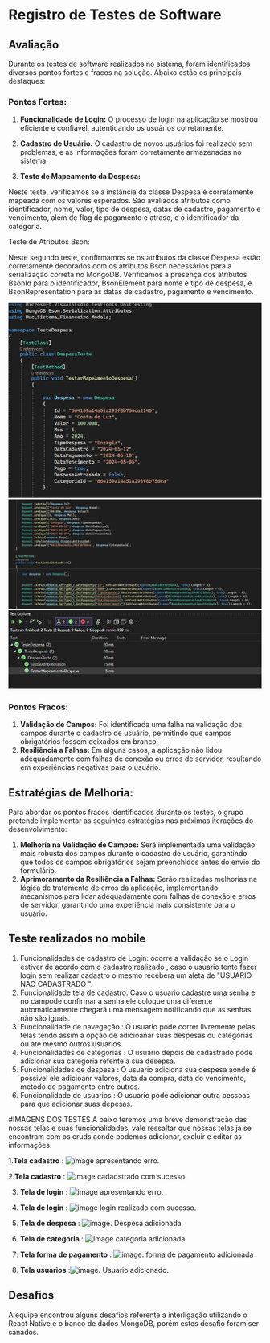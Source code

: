 # Registro de Testes de Software

## Avaliação

Durante os testes de software realizados no sistema, foram identificados diversos pontos fortes e fracos na solução. Abaixo estão os principais destaques:

### Pontos Fortes:
1. **Funcionalidade de Login:** O processo de login na aplicação se mostrou eficiente e confiável, autenticando os usuários corretamente.
2. **Cadastro de Usuário:** O cadastro de novos usuários foi realizado sem problemas, e as informações foram corretamente armazenadas no sistema.

3. **Teste de Mapeamento da Despesa:**

Neste teste, verificamos se a instância da classe Despesa é corretamente mapeada com os valores esperados. São avaliados atributos como identificador, nome, valor, tipo de despesa, datas de cadastro, pagamento e vencimento, além de flag de pagamento e atraso, e o identificador da categoria.

Teste de Atributos Bson:

Neste segundo teste, confirmamos se os atributos da classe Despesa estão corretamente decorados com os atributos Bson necessários para a serialização correta no MongoDB. Verificamos a presença dos atributos BsonId para o identificador, BsonElement para nome e tipo de despesa, e BsonRepresentation para as datas de cadastro, pagamento e vencimento.

![Diagrama de Arquitetura](img/TestUnitario3.png)
![Diagrama de Arquitetura](img/TesteUnitario2.png)
![Diagrama de Arquitetura](img/TesteUnitarioPuc.png)

### Pontos Fracos:
1. **Validação de Campos:** Foi identificada uma falha na validação dos campos durante o cadastro de usuário, permitindo que campos obrigatórios fossem deixados em branco.
2. **Resiliência a Falhas:** Em alguns casos, a aplicação não lidou adequadamente com falhas de conexão ou erros de servidor, resultando em experiências negativas para o usuário.

## Estratégias de Melhoria:
Para abordar os pontos fracos identificados durante os testes, o grupo pretende implementar as seguintes estratégias nas próximas iterações do desenvolvimento:
1. **Melhoria na Validação de Campos:** Será implementada uma validação mais robusta dos campos durante o cadastro de usuário, garantindo que todos os campos obrigatórios sejam preenchidos antes do envio do formulário.
2. **Aprimoramento da Resiliência a Falhas:** Serão realizadas melhorias na lógica de tratamento de erros da aplicação, implementando mecanismos para lidar adequadamente com falhas de conexão e erros de servidor, garantindo uma experiência mais consistente para o usuário.


## Teste realizados no mobile 

1. Funcionalidades de cadastro de Login: ocorre a validação se o Login estiver de acordo  com o cadastro realizado , caso o usuario tente fazer login sem realizar cadastro o mesmo recebera um aleta de "USUARIO NAO CADASTRADO ".
2. Funcionalidade tela de cadastro: Caso o usuario cadastre uma senha e no campode  confirmar a senha ele coloque uma diferente automaticamente chegará uma mensagem notificando que as senhas não são iguais.
3. Funcionalidade de navegação : O usuario pode correr livremente pelas telas tendo assim a opção de adicioanar suas despesas ou categorias ou ate mesmo outros usuarios.
4. Funcionalidades de categorias : O usuario depois de cadastrado pode adicionar sua categoria refente a sua desepsa.
5. Funcionalidades de despesa : O usuario adiciona sua despesa  aonde é possivel ele adicioanr valores, data da compra, data do vencimento, metodo de pagamento entre outros.
6. Funcionalidade de usuarios : O usuario pode adicionar outra pessoas para que  adicionar suas depesas.

#IMAGENS DOS TESTES 
 A baixo teremos uma breve demonstração das nossas telas e suas funcionalidades, vale ressaltar que nossas telas ja se encontram com os cruds aonde podemos adicionar, excluir e editar as informações.

1.**Tela cadastro** : ![image](https://github.com/ICEI-PUC-Minas-PMV-ADS/pmv-ads-2024-1-e4-proj-dad-t2-sistema-financeiro/assets/114113443/a2b8f2af-4b65-4194-a3e3-11070105f76c) apresentando erro.


2.**Tela cadastro** : ![image](https://github.com/ICEI-PUC-Minas-PMV-ADS/pmv-ads-2024-1-e4-proj-dad-t2-sistema-financeiro/assets/114113443/641fa280-2ec7-4807-869a-6a9e8097224e)  cadadstrado com sucesso.

3. **Tela de login** : ![image](https://github.com/ICEI-PUC-Minas-PMV-ADS/pmv-ads-2024-1-e4-proj-dad-t2-sistema-financeiro/assets/114113443/747007dc-e5b0-4bba-bb40-b19de6c8f338) apresentando erro.

  
5. **Tela de login** : ![image](https://github.com/ICEI-PUC-Minas-PMV-ADS/pmv-ads-2024-1-e4-proj-dad-t2-sistema-financeiro/assets/114113443/f08376f6-ec1a-45d1-8147-f26d02f9304a) login realizado com sucesso.

6. **Tela de despesa** : ![image](https://github.com/ICEI-PUC-Minas-PMV-ADS/pmv-ads-2024-1-e4-proj-dad-t2-sistema-financeiro/assets/114113443/d8605300-23ad-4074-ac12-f15ce6ba541d). Despesa adicionada

7. **Tela de categoria** : ![image](https://github.com/ICEI-PUC-Minas-PMV-ADS/pmv-ads-2024-1-e4-proj-dad-t2-sistema-financeiro/assets/114113443/c52a7c9e-c9ed-48ae-bce8-08ce8e94ee9a) categoria adicionada

8. **Tela forma de pagamento** : ![image](https://github.com/ICEI-PUC-Minas-PMV-ADS/pmv-ads-2024-1-e4-proj-dad-t2-sistema-financeiro/assets/114113443/d8f54f95-2f45-46e3-b4e7-6a042471f142). forma de pagamento adicionada

9. **Tela usuarios** :![image](https://github.com/ICEI-PUC-Minas-PMV-ADS/pmv-ads-2024-1-e4-proj-dad-t2-sistema-financeiro/assets/114113443/61668eb4-18ea-4a82-b3db-7aaff5dcdae9). Usuario adicionado.









## Desafios 

A equipe encontrou alguns desafios referente a interligação utilizando o React Native e o banco de dados MongoDB, porém estes desafio foram ser sanados.


